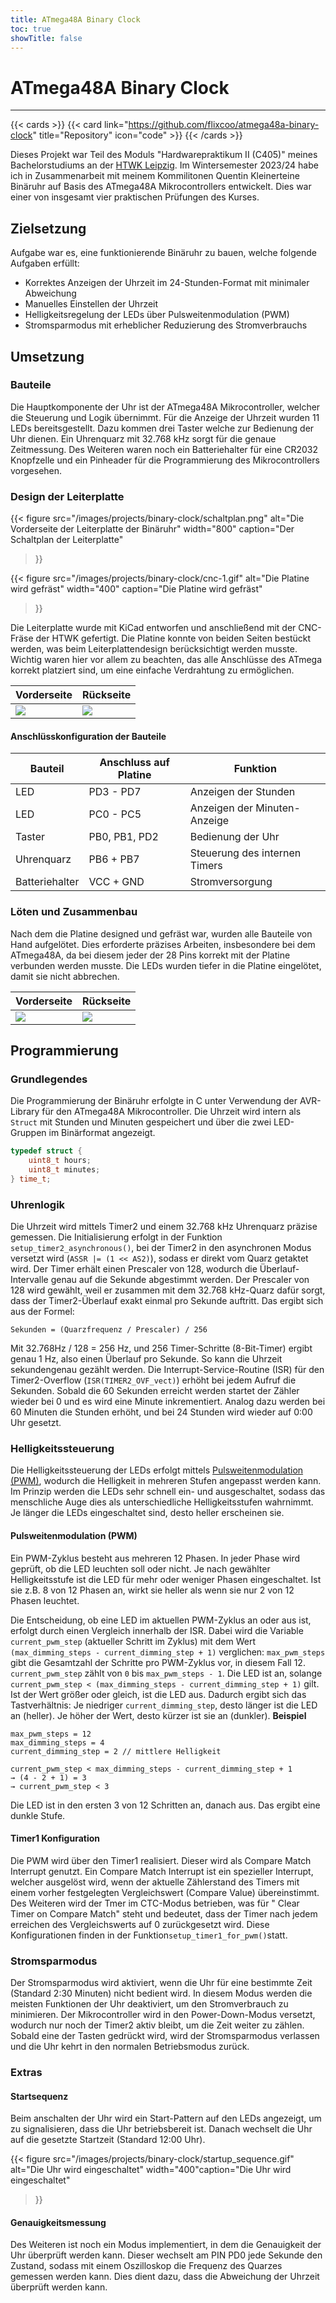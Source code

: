 ```yaml
---
title: ATmega48A Binary Clock
toc: true
showTitle: false
---
```


# ATmega48A Binary Clock

---

{{< cards >}}
{{< card link="https://github.com/flixcoo/atmega48a-binary-clock" title="Repository" icon="code" >}}
{{< /cards >}}

Dieses Projekt war Teil des Moduls "Hardwarepraktikum II (C405)" meines Bachelorstudiums an
der [HTWK Leipzig](https://htwk-leipzig.de). Im Wintersemester 2023/24 habe ich in Zusammenarbeit mit meinem
Kommilitonen Quentin Kleinerteine Binäruhr auf Basis des ATmega48A Mikrocontrollers entwickelt. Dies war einer von
insgesamt vier praktischen Prüfungen des Kurses.

## Zielsetzung

Aufgabe war es, eine funktionierende Binäruhr zu bauen, welche folgende Aufgaben erfüllt:

- Korrektes Anzeigen der Uhrzeit im 24-Stunden-Format mit minimaler Abweichung
- Manuelles Einstellen der Uhrzeit
- Helligkeitsregelung der LEDs über Pulsweitenmodulation (PWM)
- Stromsparmodus mit erheblicher Reduzierung des Stromverbrauchs

## Umsetzung

### Bauteile

Die Hauptkomponente der Uhr ist der ATmega48A Mikrocontroller, welcher die Steuerung und Logik übernimmt. Für die
Anzeige der Uhrzeit wurden 11 LEDs bereitsgestellt. Dazu kommen drei Taster welche zur Bedienung der Uhr dienen. Ein
Uhrenquarz mit 32.768 kHz sorgt für die genaue Zeitmessung. Des Weiteren waren noch ein Batteriehalter für eine CR2032
Knopfzelle und ein Pinheader für die Programmierung des Mikrocontrollers vorgesehen.

### Design der Leiterplatte

{{< figure
src="/images/projects/binary-clock/schaltplan.png"
alt="Die Vorderseite der Leiterplatte der Binäruhr"
width="800"
caption="Der Schaltplan der Leiterplatte"
>}}

{{< figure
src="/images/projects/binary-clock/cnc-1.gif"
alt="Die Platine wird gefräst"
width="400"
caption="Die Platine wird gefräst"
>}}

Die Leiterplatte wurde mit KiCad entworfen und anschließend mit der CNC-Fräse der HTWK gefertigt. Die Platine konnte
von beiden Seiten bestückt werden, was beim Leiterplattendesign berücksichtigt werden musste. Wichtig waren hier vor
allem zu beachten, das alle Anschlüsse des ATmega korrekt platziert sind, um eine einfache Verdrahtung zu ermöglichen.

| Vorderseite                                    | Rückseite                                     |
|------------------------------------------------|-----------------------------------------------|
| ![](/images/projects/binary-clock/pcb_vorderseite.jpeg) | ![](/images/projects/binary-clock/pcb_rueckseite.jpeg) |

#### Anschlüsskonfiguration der Bauteile

| Bauteil        | Anschluss auf Platine | Funktion                      |
|----------------|-----------------------|-------------------------------|
| LED            | PD3 - PD7             | Anzeigen der Stunden          |
| LED            | PC0 - PC5             | Anzeigen der Minuten-Anzeige  |
| Taster         | PB0, PB1, PD2         | Bedienung der Uhr             |
| Uhrenquarz     | PB6 + PB7             | Steuerung des internen Timers |
| Batteriehalter | VCC + GND             | Stromversorgung               |

### Löten und Zusammenbau

Nach dem die Platine designed und gefräst war, wurden alle Bauteile von Hand aufgelötet. Dies erforderte präzises
Arbeiten, insbesondere bei dem ATmega48A, da bei diesem jeder der 28 Pins korrekt mit der Platine verbunden werden
musste. Die LEDs wurden tiefer in die Platine eingelötet, damit sie nicht abbrechen.

| Vorderseite                                        | Rückseite                                         |
|----------------------------------------------------|---------------------------------------------------|
| ![](/images/projects/binary-clock/platine_vorderseite.jpeg) | ![](/images/projects/binary-clock/platine_rueckseite.jpeg) |

## Programmierung

### Grundlegendes

Die Programmierung der Binäruhr erfolgte in C unter Verwendung der AVR-Library für den ATmega48A Mikrocontroller. Die
Uhrzeit wird intern als `Struct` mit Stunden und Minuten gespeichert und über die zwei LED-Gruppen im Binärformat
angezeigt.

```C
typedef struct {
    uint8_t hours;
    uint8_t minutes;
} time_t;
```

### Uhrenlogik

Die Uhrzeit wird mittels Timer2 und einem 32.768 kHz Uhrenquarz präzise gemessen. Die Initialisierung erfolgt in der
Funktion `setup_timer2_asynchronous()`, bei der Timer2 in den asynchronen Modus versetzt wird (`ASSR |= (1 << AS2)`),
sodass er direkt vom Quarz getaktet wird. Der Timer erhält einen Prescaler von 128, wodurch
die Überlauf-Intervalle genau auf die Sekunde abgestimmt werden. Der Prescaler von 128 wird gewählt, weil er zusammen
mit dem 32.768 kHz-Quarz dafür sorgt, dass der Timer2-Überlauf exakt einmal pro Sekunde auftritt. Das ergibt sich aus
der Formel:

```
Sekunden = (Quarzfrequenz / Prescaler) / 256
```

Mit 32.768Hz / 128 = 256 Hz, und 256 Timer-Schritte (8-Bit-Timer) ergibt genau 1 Hz, also einen Überlauf pro Sekunde. So
kann die Uhrzeit sekundengenau gezählt werden.
Die Interrupt-Service-Routine (ISR) für den Timer2-Overflow (`ISR(TIMER2_OVF_vect)`) erhöht bei jedem Aufruf die
Sekunden. Sobald die 60 Sekunden erreicht werden
startet der Zähler wieder bei 0 und es wird eine Minute inkrementiert. Analog dazu werden bei 60
Minuten die Stunden erhöht, und bei 24 Stunden wird wieder auf 0:00 Uhr gesetzt.

### Helligkeitssteuerung

Die Helligkeitssteuerung der LEDs erfolgt
mittels [Pulsweitenmodulation (PWM)](https://de.wikipedia.org/wiki/Pulsdauermodulation), wodurch die Helligkeit in
mehreren Stufen
angepasst werden kann. Im Prinzip werden die LEDs sehr schnell ein- und ausgeschaltet, sodass das menschliche Auge
dies als unterschiedliche Helligkeitsstufen wahrnimmt. Je länger die LEDs eingeschaltet sind, desto heller erscheinen
sie.

#### Pulsweitenmodulation (PWM)

Ein PWM-Zyklus besteht aus mehreren 12 Phasen. In jeder Phase wird geprüft, ob die LED leuchten soll
oder nicht. Je nach gewählter Helligkeitsstufe ist die LED für mehr oder weniger Phasen eingeschaltet.
Ist sie z.B. 8 von 12 Phasen an, wirkt sie heller als wenn sie nur 2 von 12 Phasen leuchtet.

Die Entscheidung, ob eine LED im aktuellen PWM-Zyklus an oder aus ist, erfolgt durch einen Vergleich innerhalb der ISR.
Dabei wird die Variable `current_pwm_step` (aktueller Schritt im Zyklus) mit dem Wert `(max_dimming_steps -
current_dimming_step + 1)` verglichen:
`max_pwm_steps` gibt die Gesamtzahl der Schritte pro PWM-Zyklus vor, in diesem Fall 12.
`current_pwm_step` zählt von `0` bis `max_pwm_steps - 1`.
Die LED ist an, solange `current_pwm_step < (max_dimming_steps - current_dimming_step + 1)` gilt.
Ist der Wert größer oder gleich, ist die LED aus.
Dadurch ergibt sich das Tastverhältnis: Je niedriger `current_dimming_step`, desto länger ist die LED an (heller). Je
höher der Wert, desto kürzer ist sie an (dunkler).
**Beispiel**

```
max_pwm_steps = 12 
max_dimming_steps = 4 
current_dimming_step = 2 // mittlere Helligkeit

current_pwm_step < max_dimming_steps - current_dimming_step + 1
→ (4 - 2 + 1) = 3
→ current_pwm_step < 3
```

Die LED ist in den ersten 3 von 12 Schritten an, danach aus. Das ergibt eine dunkle Stufe.

#### Timer1 Konfiguration

Die PWM wird über den Timer1 realisiert. Dieser wird als Compare Match Interrupt genutzt. Ein Compare Match Interrupt
ist ein spezieller Interrupt, welcher ausgelöst wird, wenn der aktuelle Zählerstand des Timers mit einem vorher
festgelegten Vergleichswert (Compare Value) übereinstimmt. Des Weiteren wird der Tmer im CTC-Modus betrieben, was für "
Clear Timer on Compare Match" steht und bedeutet, dass der Timer nach jedem erreichen des Vergleichswerts auf 0
zurückgesetzt wird. Diese Konfigurationen finden in der Funktion`setup_timer1_for_pwm()`statt.

### Stromsparmodus

Der Stromsparmodus wird aktiviert, wenn die Uhr für eine bestimmte Zeit (Standard 2:30 Minuten) nicht bedient wird. In
diesem
Modus werden die meisten Funktionen der Uhr deaktiviert, um den Stromverbrauch zu minimieren. Der Mikrocontroller
wird in den Power-Down-Modus versetzt, wodurch nur noch der Timer2 aktiv bleibt, um die Zeit weiter zu zählen. Sobald
eine der
Tasten gedrückt wird, wird der Stromsparmodus verlassen und die Uhr kehrt in den normalen Betriebsmodus zurück.

### Extras

#### Startsequenz

Beim anschalten der Uhr wird ein Start-Pattern auf den LEDs angezeigt, um zu signalisieren, dass die Uhr betriebsbereit
ist. Danach wechselt die Uhr auf die gesetzte Startzeit (Standard 12:00 Uhr).

{{< figure
src="/images/projects/binary-clock/startup_sequence.gif"
alt="Die Uhr wird eingeschaltet"
width="400"caption="Die Uhr wird eingeschaltet"
>}}

#### Genauigkeitsmessung

Des Weiteren ist noch ein Modus implementiert, in dem die Genauigkeit der Uhr überprüft werden kann. Dieser wechselt
am PIN PD0 jede Sekunde den Zustand, sodass mit einem Oszilloskop die Frequenz des Quarzes gemessen werden kann.
Dies dient dazu, dass die Abweichung der Uhrzeit überprüft werden kann.
